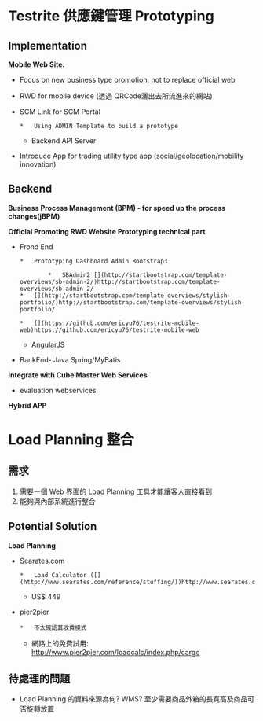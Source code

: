 # Testrite 供應鍵管理 Prototyping

## Implementation

**Mobile Web Site:**

*   Focus on new business type promotion, not to replace official web
*   RWD for mobile device (透過 QRCode灑出去所流進來的網站)
*   SCM Link for SCM Portal

        *   Using ADMIN Template to build a prototype
    *   Backend API Server

*   Introduce App for trading utility type app (social/geolocation/mobility innovation)

## Backend

**Business Process Management (BPM) - for speed up the process changes(jBPM)**

**Official Promoting RWD Website Prototyping technical part**

*   Frond End

        *   Prototyping Dashboard Admin Bootstrap3 

                *   SBAdmin2 [](http://startbootstrap.com/template-overviews/sb-admin-2/)http://startbootstrap.com/template-overviews/sb-admin-2/
        *   [](http://startbootstrap.com/template-overviews/stylish-portfolio/)http://startbootstrap.com/template-overviews/stylish-portfolio/

        *   [](https://github.com/ericyu76/testrite-mobile-web)https://github.com/ericyu76/testrite-mobile-web
    *   AngularJS

*   BackEnd- Java Spring/MyBatis

**Integrate with Cube Master Web Services**

*   evaluation webservices

**Hybrid APP**


# Load Planning 整合

## 需求

1.  需要一個 Web 界面的 Load Planning 工具才能讓客人直接看到
2.  能夠與內部系統進行整合

## Potential Solution

**Load Planning**

*   Searates.com

        *   Load Calculator ([](http://www.searates.com/reference/stuffing/))http://www.searates.com/reference/stuffing/)
    *   US$ 449

*   pier2pier

        *   不太確認其收費模式
    *   網路上的免費試用: [](http://www.pier2pier.com/loadcalc/index.php/cargo)http://www.pier2pier.com/loadcalc/index.php/cargo

## 待處理的問題

*   Load Planning 的資料來源為何? WMS? 至少需要商品外箱的長寛高及商品可否旋轉放置